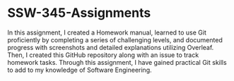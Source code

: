 # SSW-345-Assignments

In this assignment, I created a Homework manual, learned to use Git proficiently by completing a series of challenging levels, and documented progress with screenshots and detailed explanations utilizing Overleaf. Then, I created this GitHub repository along with an issue to track homework tasks. Through this assignment, I have gained practical Git skills to add to my knowledge of Software Engineering. 

